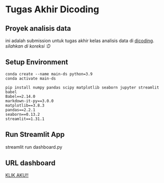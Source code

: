 # Tugas Akhir Dicoding

## Proyek analisis data
ini adalah submission untuk tugas akhir kelas analisis data di [dicoding](https://www.dicoding.com/).
_silahkan di koreksi :D_

## Setup Environment
```
conda create --name main-ds python=3.9
conda activate main-ds

pip install numpy pandas scipy matplotlib seaborn jupyter streamlit babel
Babel==2.14.0
markdown-it-py==3.0.0
matplotlib==3.8.3
pandas==2.2.1
seaborn==0.13.2
streamlit==1.31.1
```
## Run Streamlit App
streamlit run dashboard.py

## URL dashboard
[KLIK AKU!!](https://submission--bike-sharing--dicoding.streamlit.app/)
